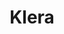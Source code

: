 ---
linkedin: https://linkedin.com/company/klera
logohandle: kleraio
sort: kleraio
title: Klera
twitter: https://x.com/Klera_io
website: https://www.klera.io/
---
